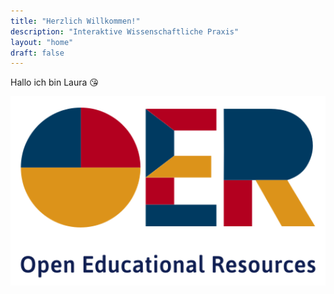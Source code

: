 ```yaml
---
title: "Herzlich Willkommen!"
description: "Interaktive Wissenschaftliche Praxis"
layout: "home"
draft: false
---
```

Hallo ich bin Laura 😘

![Testbild](Bild1.png)

